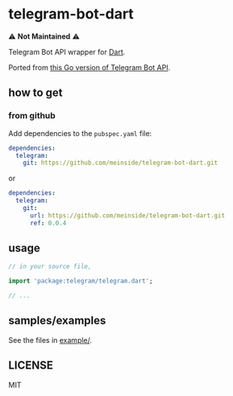 # telegram-bot-dart

:warning: **Not Maintained** :warning:

Telegram Bot API wrapper for [Dart](https://www.dartlang.org/).

Ported from [this Go version of Telegram Bot API](https://github.com/meinside/telegram-bot-go).

## how to get

### from github

Add dependencies to the `pubspec.yaml` file:

```yaml
dependencies:
  telegram:
    git: https://github.com/meinside/telegram-bot-dart.git
```

or

```yaml
dependencies:
  telegram:
    git:
      url: https://github.com/meinside/telegram-bot-dart.git
      ref: 0.0.4
```

## usage

```dart
// in your source file,

import 'package:telegram/telegram.dart';

// ...
```

## samples/examples

See the files in [example/](https://github.com/meinside/telegram-bot-dart/tree/master/example).

## LICENSE

MIT

